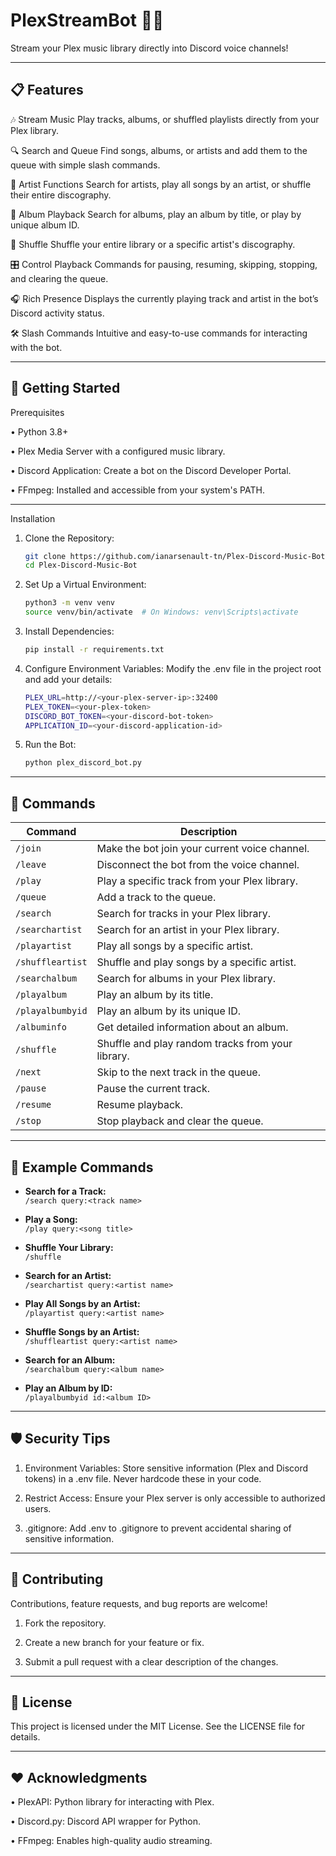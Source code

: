# PlexStreamBot 🎵🤖
Stream your Plex music library directly into Discord voice channels!
________________________________________
## 📋 Features
🎶 Stream Music
Play tracks, albums, or shuffled playlists directly from your Plex library.

🔍 Search and Queue
Find songs, albums, or artists and add them to the queue with simple slash commands.

🎤 Artist Functions
Search for artists, play all songs by an artist, or shuffle their entire discography.

📀 Album Playback
Search for albums, play an album by title, or play by unique album ID.

🔀 Shuffle
Shuffle your entire library or a specific artist's discography.

🎛️ Control Playback
Commands for pausing, resuming, skipping, stopping, and clearing the queue.

🎧 Rich Presence
Displays the currently playing track and artist in the bot’s Discord activity status.

🛠️ Slash Commands
Intuitive and easy-to-use commands for interacting with the bot.
________________________________________
## 🚀 Getting Started
Prerequisites

•	Python 3.8+

•	Plex Media Server with a configured music library.

•	Discord Application: Create a bot on the Discord Developer Portal.

•	FFmpeg: Installed and accessible from your system's PATH.
________________________________________
Installation
1.	Clone the Repository:
    ```sh
    git clone https://github.com/ianarsenault-tn/Plex-Discord-Music-Bot.git
    cd Plex-Discord-Music-Bot
    ```
2.	Set Up a Virtual Environment:
    ```sh
    python3 -m venv venv
    source venv/bin/activate  # On Windows: venv\Scripts\activate
    ```
3.	Install Dependencies:
    ```sh
    pip install -r requirements.txt
    ```
4.	Configure Environment Variables: Modify the .env file in the project root and add your details:
    ```sh
    PLEX_URL=http://<your-plex-server-ip>:32400
    PLEX_TOKEN=<your-plex-token>
    DISCORD_BOT_TOKEN=<your-discord-bot-token>
    APPLICATION_ID=<your-discord-application-id>
    ```
5.	Run the Bot:
    ```sh
    python plex_discord_bot.py
    ```
________________________________________
## 🔧 Commands

| Command             | Description                                       |
|---------------------|---------------------------------------------------|
| `/join`             | Make the bot join your current voice channel.     |
| `/leave`            | Disconnect the bot from the voice channel.        |
| `/play`             | Play a specific track from your Plex library.     |
| `/queue`            | Add a track to the queue.                         |
| `/search`           | Search for tracks in your Plex library.           |
| `/searchartist`     | Search for an artist in your Plex library.        |
| `/playartist`       | Play all songs by a specific artist.              |
| `/shuffleartist`    | Shuffle and play songs by a specific artist.      |
| `/searchalbum`      | Search for albums in your Plex library.           |
| `/playalbum`        | Play an album by its title.                       |
| `/playalbumbyid`    | Play an album by its unique ID.                   |
| `/albuminfo`        | Get detailed information about an album.          |
| `/shuffle`          | Shuffle and play random tracks from your library. |
| `/next`             | Skip to the next track in the queue.              |
| `/pause`            | Pause the current track.                          |
| `/resume`           | Resume playback.                                  |
| `/stop`             | Stop playback and clear the queue.                |

________________________________________
## 🎵 Example Commands

- **Search for a Track:**  
  `/search query:<track name>`

- **Play a Song:**  
  `/play query:<song title>`

- **Shuffle Your Library:**  
  `/shuffle`

- **Search for an Artist:**  
  `/searchartist query:<artist name>`

- **Play All Songs by an Artist:**  
  `/playartist query:<artist name>`

- **Shuffle Songs by an Artist:**  
  `/shuffleartist query:<artist name>`

- **Search for an Album:**  
  `/searchalbum query:<album name>`

- **Play an Album by ID:**  
  `/playalbumbyid id:<album ID>`
________________________________________
## 🛡️ Security Tips

1.	Environment Variables:
Store sensitive information (Plex and Discord tokens) in a .env file. Never hardcode these in your code.

2.	Restrict Access:
Ensure your Plex server is only accessible to authorized users.

3.	.gitignore:
Add .env to .gitignore to prevent accidental sharing of sensitive information.
________________________________________
## 🌟 Contributing

Contributions, feature requests, and bug reports are welcome!

1.	Fork the repository.

2.	Create a new branch for your feature or fix.

3.	Submit a pull request with a clear description of the changes.
________________________________________
## 📜 License
This project is licensed under the MIT License. See the LICENSE file for details.
________________________________________
## ❤️ Acknowledgments

•	PlexAPI: Python library for interacting with Plex.

•	Discord.py: Discord API wrapper for Python.

•	FFmpeg: Enables high-quality audio streaming.
